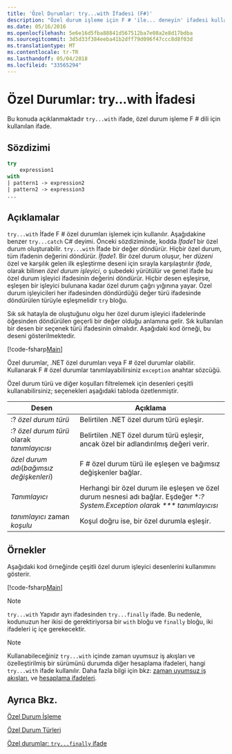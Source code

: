 ```yaml
---
title: 'Özel Durumlar: try...with İfadesi (F#)'
description: "Özel durum işleme için F # 'ile... deneyin' ifadesi kullanmayı öğrenin."
ms.date: 05/16/2016
ms.openlocfilehash: 5e6e16d5fba88841d567512ba7e08a2e8d17bdba
ms.sourcegitcommit: 3d5d33f384eeba41b2dff79d096f47ccc8d8f03d
ms.translationtype: MT
ms.contentlocale: tr-TR
ms.lasthandoff: 05/04/2018
ms.locfileid: "33565294"
---
```

# <a name="exceptions-the-trywith-expression"></a>Özel Durumlar: try...with İfadesi

Bu konuda açıklanmaktadır `try...with` ifade, özel durum işleme F # dili için kullanılan ifade.


## <a name="syntax"></a>Sözdizimi

```fsharp
try
    expression1
with
| pattern1 -> expression2
| pattern2 -> expression3
...
```

## <a name="remarks"></a>Açıklamalar
`try...with` İfade F # özel durumları işlemek için kullanılır. Aşağıdakine benzer `try...catch` C# deyimi. Önceki sözdiziminde, kodda *İfade1* bir özel durum oluşturabilir. `try...with` İfade bir değer döndürür. Hiçbir özel durum, tüm ifadenin değerini döndürür. *İfade1*. Bir özel durum oluşur, her *düzeni* özel ve karşılık gelen ilk eşleştirme deseni için sırayla karşılaştırılır *ifade*, olarak bilinen *özel durum işleyici*, o şubedeki yürütülür ve genel ifade bu özel durum işleyici ifadesinin değerini döndürür. Hiçbir desen eşleşirse, eşleşen bir işleyici bulunana kadar özel durum çağrı yığınına yayar. Özel durum işleyicileri her ifadesinden döndürdüğü değer türü ifadesinde döndürülen türüyle eşleşmelidir `try` bloğu.

Sık sık hatayla de oluştuğunu olgu her özel durum işleyici ifadelerinde öğesinden döndürülen geçerli bir değer olduğu anlamına gelir. Sık kullanılan bir desen bir seçenek türü ifadesinin olmalıdır. Aşağıdaki kod örneği, bu deseni gösterilmektedir.

[!code-fsharp[Main](../../../../samples/snippets/fsharp/lang-ref-2/snippet5601.fs)]

Özel durumlar, .NET özel durumları veya F # özel durumlar olabilir. Kullanarak F # özel durumlar tanımlayabilirsiniz `exception` anahtar sözcüğü.

Özel durum türü ve diğer koşulları filtrelemek için desenleri çeşitli kullanabilirsiniz; seçenekleri aşağıdaki tabloda özetlenmiştir.


|Desen|Açıklama|
|-------|-----------|
|:? *özel durum türü*|Belirtilen .NET özel durum türü eşleşir.|
|:? *özel durum türü* olarak *tanımlayıcısı*|Belirtilen .NET özel durum türü eşleşir, ancak özel bir adlandırılmış değeri verir.|
|*özel durum adı*(*bağımsız değişkenleri*)|F # özel durum türü ile eşleşen ve bağımsız değişkenler bağlar.|
|*Tanımlayıcı*|Herhangi bir özel durum ile eşleşen ve özel durum nesnesi adı bağlar. Eşdeğer **:? System.Exception olarak *** tanımlayıcısı*|
|*tanımlayıcı* zaman *koşulu*|Koşul doğru ise, bir özel durumla eşleşir.|

## <a name="examples"></a>Örnekler
Aşağıdaki kod örneğinde çeşitli özel durum işleyici desenlerini kullanımını gösterir.

[!code-fsharp[Main](../../../../samples/snippets/fsharp/lang-ref-2/snippet5602.fs)]
    
>[!NOTE] 
`try...with` Yapıdır ayrı ifadesinden `try...finally` ifade. Bu nedenle, kodunuzun her ikisi de gerektiriyorsa bir `with` bloğu ve `finally` bloğu, iki ifadeleri iç içe gerekecektir.

>[!NOTE] 
Kullanabileceğiniz `try...with` içinde zaman uyumsuz iş akışları ve özelleştirilmiş bir sürümünü durumda diğer hesaplama ifadeleri, hangi `try...with` ifade kullanılır. Daha fazla bilgi için bkz: [zaman uyumsuz iş akışları](../asynchronous-workflows.md), ve [hesaplama ifadeleri](../computation-expressions.md).


## <a name="see-also"></a>Ayrıca Bkz.
[Özel Durum İşleme](index.md)

[Özel Durum Türleri](exception-types.md)

[Özel durumlar: `try...finally` ifade](the-try-finally-expression.md)

